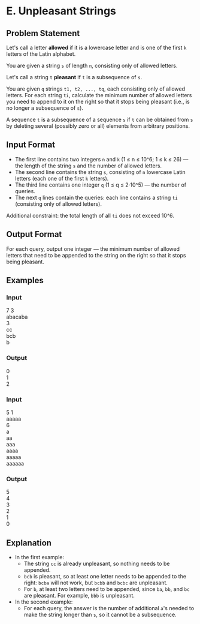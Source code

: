 # E. Unpleasant Strings

## Problem Statement

Let's call a letter **allowed** if it is a lowercase letter and is one of the first `k` letters of the Latin alphabet.

You are given a string `s` of length `n`, consisting only of allowed letters.

Let's call a string `t` **pleasant** if `t` is a subsequence of `s`.

You are given `q` strings `t1, t2, ..., tq`, each consisting only of allowed letters. For each string `ti`, calculate the minimum number of allowed letters you need to append to it on the right so that it stops being pleasant (i.e., is no longer a subsequence of `s`).

A sequence `t` is a subsequence of a sequence `s` if `t` can be obtained from `s` by deleting several (possibly zero or all) elements from arbitrary positions.

## Input Format

- The first line contains two integers `n` and `k` (1 ≤ n ≤ 10^6; 1 ≤ k ≤ 26) — the length of the string `s` and the number of allowed letters.
- The second line contains the string `s`, consisting of `n` lowercase Latin letters (each one of the first `k` letters).
- The third line contains one integer `q` (1 ≤ q ≤ 2⋅10^5) — the number of queries.
- The next `q` lines contain the queries: each line contains a string `ti` (consisting only of allowed letters).

Additional constraint: the total length of all `ti` does not exceed 10^6.

## Output Format

For each query, output one integer — the minimum number of allowed letters that need to be appended to the string on the right so that it stops being pleasant.

## Examples

### Input
7 3  
abacaba  
3  
cc  
bcb  
b  

### Output
0  
1  
2  

### Input
5 1  
aaaaa  
6  
a  
aa  
aaa  
aaaa  
aaaaa  
aaaaaa  

### Output
5  
4  
3  
2  
1  
0  

## Explanation

- In the first example:
    - The string `cc` is already unpleasant, so nothing needs to be appended.
    - `bcb` is pleasant, so at least one letter needs to be appended to the right: `bcba` will not work, but `bcbb` and `bcbc` are unpleasant.
    - For `b`, at least two letters need to be appended, since `ba`, `bb`, and `bc` are pleasant. For example, `bbb` is unpleasant.
- In the second example:
    - For each query, the answer is the number of additional `a`'s needed to make the string longer than `s`, so it cannot be a subsequence.
